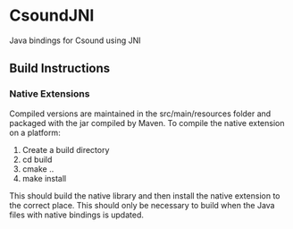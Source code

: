 # CsoundJNI 

Java bindings for Csound using JNI

## Build Instructions

### Native Extensions

Compiled versions are maintained in the src/main/resources folder and packaged with the jar compiled by Maven. To compile the native extension on a platform:

1. Create a build directory 
2. cd build
3. cmake .. 
4. make install

This should build the native library and then install the native extension to the correct place.  This should only be necessary to build when the Java files with native bindings is updated. 


